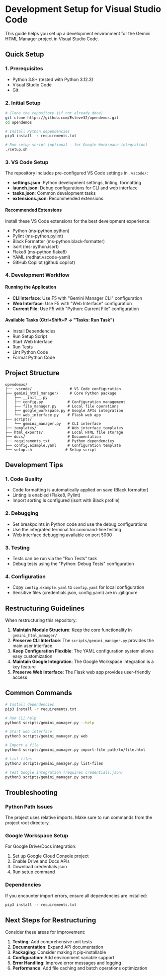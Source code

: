 # Development Setup for Visual Studio Code

This guide helps you set up a development environment for the Gemini HTML Manager project in Visual Studio Code.

## Quick Setup

### 1. Prerequisites
- Python 3.8+ (tested with Python 3.12.3)
- Visual Studio Code
- Git

### 2. Initial Setup
```bash
# Clone the repository (if not already done)
git clone https://github.com/Esteve32/opendemos.git
cd opendemos

# Install Python dependencies
pip3 install -r requirements.txt

# Run setup script (optional - for Google Workspace integration)
./setup.sh
```

### 3. VS Code Setup
The repository includes pre-configured VS Code settings in `.vscode/`:

- **settings.json**: Python development settings, linting, formatting
- **launch.json**: Debug configurations for CLI and web interface
- **tasks.json**: Common development tasks
- **extensions.json**: Recommended extensions

#### Recommended Extensions
Install these VS Code extensions for the best development experience:
- Python (ms-python.python)
- Pylint (ms-python.pylint)
- Black Formatter (ms-python.black-formatter)
- isort (ms-python.isort)
- Flake8 (ms-python.flake8)
- YAML (redhat.vscode-yaml)
- GitHub Copilot (github.copilot)

### 4. Development Workflow

#### Running the Application
- **CLI Interface**: Use F5 with "Gemini Manager CLI" configuration
- **Web Interface**: Use F5 with "Web Interface" configuration
- **Current File**: Use F5 with "Python: Current File" configuration

#### Available Tasks (Ctrl+Shift+P → "Tasks: Run Task")
- Install Dependencies
- Run Setup Script
- Start Web Interface
- Run Tests
- Lint Python Code
- Format Python Code

## Project Structure

```
opendemos/
├── .vscode/                 # VS Code configuration
├── gemini_html_manager/     # Core Python package
│   ├── __init__.py
│   ├── config.py           # Configuration management
│   ├── file_manager.py     # Local file operations
│   ├── google_workspace.py # Google APIs integration
│   └── web_interface.py    # Flask web app
├── scripts/
│   └── gemini_manager.py   # CLI interface
├── templates/              # Web interface templates
├── html_exports/           # Local HTML file storage
├── docs/                   # Documentation
├── requirements.txt        # Python dependencies
├── config.example.yaml     # Configuration template
└── setup.sh               # Setup script
```

## Development Tips

### 1. Code Quality
- Code formatting is automatically applied on save (Black formatter)
- Linting is enabled (Flake8, Pylint)
- Import sorting is configured (isort with Black profile)

### 2. Debugging
- Set breakpoints in Python code and use the debug configurations
- Use the integrated terminal for command-line testing
- Web interface debugging available on port 5000

### 3. Testing
- Tests can be run via the "Run Tests" task
- Debug tests using the "Python: Debug Tests" configuration

### 4. Configuration
- Copy `config.example.yaml` to `config.yaml` for local configuration
- Sensitive files (credentials.json, config.yaml) are in .gitignore

## Restructuring Guidelines

When restructuring this repository:

1. **Maintain Module Structure**: Keep the core functionality in `gemini_html_manager/`
2. **Preserve CLI Interface**: The `scripts/gemini_manager.py` provides the main user interface
3. **Keep Configuration Flexible**: The YAML configuration system allows easy customization
4. **Maintain Google Integration**: The Google Workspace integration is a key feature
5. **Preserve Web Interface**: The Flask web app provides user-friendly access

## Common Commands

```bash
# Install dependencies
pip3 install -r requirements.txt

# Run CLI help
python3 scripts/gemini_manager.py --help

# Start web interface
python3 scripts/gemini_manager.py web

# Import a file
python3 scripts/gemini_manager.py import-file path/to/file.html

# List files
python3 scripts/gemini_manager.py list-files

# Test Google integration (requires credentials.json)
python3 scripts/gemini_manager.py setup
```

## Troubleshooting

### Python Path Issues
The project uses relative imports. Make sure to run commands from the project root directory.

### Google Workspace Setup
For Google Drive/Docs integration:
1. Set up Google Cloud Console project
2. Enable Drive and Docs APIs
3. Download credentials.json
4. Run setup command

### Dependencies
If you encounter import errors, ensure all dependencies are installed:
```bash
pip3 install -r requirements.txt
```

## Next Steps for Restructuring

Consider these areas for improvement:
1. **Testing**: Add comprehensive unit tests
2. **Documentation**: Expand API documentation
3. **Packaging**: Consider making it pip-installable
4. **Configuration**: Add environment variable support
5. **Error Handling**: Improve error messages and logging
6. **Performance**: Add file caching and batch operations optimization